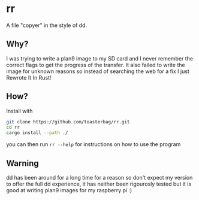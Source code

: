 # rr
A file "copyer" in the style of dd.

## Why?
I was trying to write a plan9 image to my SD card and I never remember the correct flags
to get the progress of the transfer. It also failed to write the image for unknown reasons so instead of
searching the web for a fix I just Rewrote It In Rust!

## How?
Install with
```bash
git clone https://github.com/toasterbag/rr.git
cd rr
cargo install --path ./
```
you can then run `rr --help` for instructions on how to use the program


## Warning
dd has been around for a long time for a reason so don't expect my version to offer the full
dd experience, it has neither been rigourosly tested but it is good at writing plan9 images 
for my raspberry pi :)

